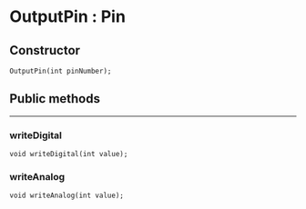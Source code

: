 # OutputPin : Pin

## Constructor
    OutputPin(int pinNumber);

## Public methods
---

### writeDigital

    void writeDigital(int value);

### writeAnalog

    void writeAnalog(int value);
